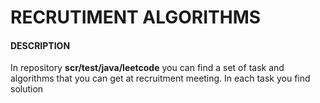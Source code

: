 # RECRUTIMENT ALGORITHMS #

#### DESCRIPTION ####
In repository **scr/test/java/leetcode** you can find a set of task and algorithms that you can get at recruitment meeting. In each task you find solution 

